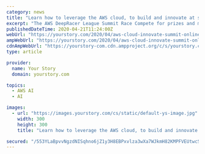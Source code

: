 ```yaml
---
category: news
title: "Learn how to leverage the AWS cloud, to build and innovate at scale with the free AWS Summit Online"
excerpt: "The AWS DeepRacer League Summit Race Compete for prizes and meet fellow machine learning enthusiasts, online. Racers will have the opportunity to join the DeepRacer online workshop and have a 1-to ..."
publishedDateTime: 2020-04-21T11:24:00Z
webUrl: "https://yourstory.com/2020/04/aws-cloud-innovate-summit-online"
ampWebUrl: "https://yourstory.com/2020/04/aws-cloud-innovate-summit-online/amp"
cdnAmpWebUrl: "https://yourstory-com.cdn.ampproject.org/c/s/yourstory.com/2020/04/aws-cloud-innovate-summit-online/amp"
type: article

provider:
  name: Your Story
  domain: yourstory.com

topics:
  - AWS AI
  - AI

images:
  - url: "https://images.yourstory.com/cs/static/default-ys-image.jpg"
    width: 300
    height: 300
    title: "Learn how to leverage the AWS cloud, to build and innovate at scale with the free AWS Summit Online"

secured: "/553YLaBpvvNgzdNISqhno6jZ1y3H8EBPxvlza3wXa7WJkmH82KMPFVEUtwcSkEMgxFTJAtVzq9XKSl+zKq2EFD3QTrfuo86jKzH0hxzr6ematFnUEIW+55I+s72XZzAr7rp1/FW7DVYvIJUJXcZd9H6aeWx6JHFre2UhKS03dUI3bFZVxRxqCjqIofJtDCSKihODre71sTQyiYwUpf12BQp8yfsGvGN6rTbUcRBU3OVVgtuknSt+pxq3NglpEMY2W1Bds25XOFwlcCMp+nqvDHCSpSDuczTH55ACMRiP6RXDyXEW/xh73e4gA/4CkA+;sUYy/wOa3XFJaRD4soQstw=="
---
```


